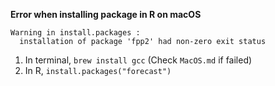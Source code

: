 **Error when installing package in R on macOS**
```
Warning in install.packages :
  installation of package 'fpp2' had non-zero exit status
```
1. In terminal, `brew install gcc` (Check `MacOS.md` if failed)
2. In R, `install.packages("forecast")`